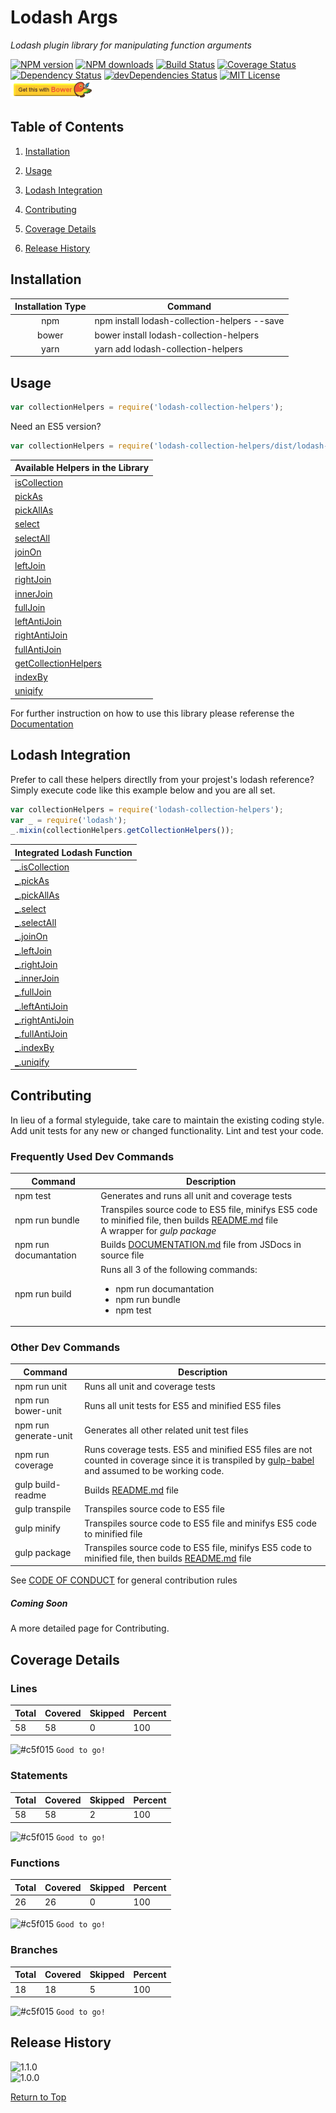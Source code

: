 # Lodash Args
*Lodash plugin library for manipulating function arguments*

[![NPM version](http://img.shields.io/npm/v/lodash-args.svg?style=flat)][npm-url] [![NPM downloads](http://img.shields.io/npm/dm/lodash-args.svg?style=flat)][npm-url] [![Build Status](https://travis-ci.org/JSystemsTech/lodash-args.svg?branch=master)][travis-url] <a href="https://coveralls.io/github/JSystemsTech/lodash-args?branch=master"><img src="https://coveralls.io/repos/github/JSystemsTech/lodash-args/badge.svg?branch=master" alt="Coverage Status" /></a> [![Dependency Status](https://david-dm.org/JSystemsTech/lodash-args.svg?style=flat&branch=master)][dependencies-url] [![devDependencies Status](https://david-dm.org/JSystemsTech/lodash-args/dev-status.svg?branch=master)][dev-dependencies-url] [![MIT License](http://img.shields.io/badge/license-MIT-blue.svg?style=flat)][license-url] <a href="https://github.com/JSystemsTech/lodash-args#README"><img src="https://github.com/JSystemsTech/lodash-args/raw/master/gulpCustomPlugins/customBadges/bower-badge.png" alt="Bower Package" height="30" width="130"></a>
## <a name="table-of-contents_2"></a>Table of Contents
1. [Installation](#installation_3)

2. [Usage](#usage_4)

3. [Lodash Integration](#lodash-integration_5)

4. [Contributing](#contributing_6)

5. [Coverage Details](#coverage-details_7)

6. [Release History](#release-history_8)

## <a name="installation_3"></a>Installation
| Installation Type | Command |
| :----: | ---- |
| npm | npm install lodash-collection-helpers --save |
| bower | bower install lodash-collection-helpers |
| yarn | yarn add lodash-collection-helpers |

## <a name="usage_4"></a>Usage
``` javascript
var collectionHelpers = require('lodash-collection-helpers');
```

Need an ES5 version?

``` javascript
var collectionHelpers = require('lodash-collection-helpers/dist/lodash-collection-helpers-es5');
```

| Available Helpers in the Library |
| ---- |
| [isCollection][isCollection-url] |
| [pickAs][pickAs-url] |
| [pickAllAs][pickAllAs-url] |
| [select][select-url] |
| [selectAll][selectAll-url] |
| [joinOn][joinOn-url] |
| [leftJoin][leftJoin-url] |
| [rightJoin][rightJoin-url] |
| [innerJoin][innerJoin-url] |
| [fullJoin][fullJoin-url] |
| [leftAntiJoin][leftAntiJoin-url] |
| [rightAntiJoin][rightAntiJoin-url] |
| [fullAntiJoin][fullAntiJoin-url] |
| [getCollectionHelpers][getCollectionHelpers-url] |
| [indexBy][indexBy-url] |
| [uniqify][uniqify-url] |

For further instruction on how to use this library please referense the [Documentation][documentation-url]

## <a name="lodash-integration_5"></a>Lodash Integration
Prefer to call these helpers directlly from your projest's lodash reference?
Simply execute code like this example below and you are all set.

``` javascript
var collectionHelpers = require('lodash-collection-helpers');
var _ = require('lodash');
_.mixin(collectionHelpers.getCollectionHelpers());
```

| Integrated Lodash Function |
| ---- |
| [_.isCollection][isCollection-url] |
| [_.pickAs][pickAs-url] |
| [_.pickAllAs][pickAllAs-url] |
| [_.select][select-url] |
| [_.selectAll][selectAll-url] |
| [_.joinOn][joinOn-url] |
| [_.leftJoin][leftJoin-url] |
| [_.rightJoin][rightJoin-url] |
| [_.innerJoin][innerJoin-url] |
| [_.fullJoin][fullJoin-url] |
| [_.leftAntiJoin][leftAntiJoin-url] |
| [_.rightAntiJoin][rightAntiJoin-url] |
| [_.fullAntiJoin][fullAntiJoin-url] |
| [_.indexBy][indexBy-url] |
| [_.uniqify][uniqify-url] |

## <a name="contributing_6"></a>Contributing
In lieu of a formal styleguide, take care to maintain the existing coding style.
Add unit tests for any new or changed functionality. Lint and test your code.

### Frequently Used Dev Commands
| Command | Description |
| ---- | ---- |
| npm test | Generates and runs all unit and coverage tests |
| npm run bundle | Transpiles source code to ES5 file, minifys ES5 code to minified file, then builds [README.md][readme-url] file <br> A wrapper for *gulp package* |
| npm run documantation | Builds [DOCUMENTATION.md][documentation-url] file from JSDocs in source file |
| npm run build | Runs all 3 of the following commands: <br><ul><li>npm run documantation</li><li>npm run bundle</li><li>npm test</li></ul> |

### Other Dev Commands
| Command | Description |
| ---- | ---- |
| npm run unit | Runs all unit and coverage tests |
| npm run bower-unit | Runs all unit tests for ES5 and minified ES5 files |
| npm run generate-unit | Generates all other related unit test files |
| npm run coverage | Runs coverage tests. ES5 and minified ES5 files are not counted in coverage since it is transpiled by [gulp-babel](https://www.npmjs.com/package/gulp-babel) and assumed to be working code. |
| gulp build-readme | Builds [README.md][readme-url] file |
| gulp transpile | Transpiles source code to ES5 file |
| gulp minify | Transpiles source code to ES5 file and minifys ES5 code to minified file |
| gulp package | Transpiles source code to ES5 file, minifys ES5 code to minified file, then builds [README.md][readme-url] file |

See [CODE OF CONDUCT][code-of-conduct-url] for general contribution rules

##### Coming Soon
A more detailed page for Contributing.

## <a name="coverage-details_7"></a>Coverage Details
### Lines
| Total | Covered | Skipped | Percent |
| ---- | ---- | ---- | ---- |
| 58 | 58 | 0 | 100 |
![#c5f015](https://placehold.it/15/c5f015/000000?text=+) `Good to go!`

### Statements
| Total | Covered | Skipped | Percent |
| ---- | ---- | ---- | ---- |
| 58 | 58 | 2 | 100 |
![#c5f015](https://placehold.it/15/c5f015/000000?text=+) `Good to go!`

### Functions
| Total | Covered | Skipped | Percent |
| ---- | ---- | ---- | ---- |
| 26 | 26 | 0 | 100 |
![#c5f015](https://placehold.it/15/c5f015/000000?text=+) `Good to go!`

### Branches
| Total | Covered | Skipped | Percent |
| ---- | ---- | ---- | ---- |
| 18 | 18 | 5 | 100 |
![#c5f015](https://placehold.it/15/c5f015/000000?text=+) `Good to go!`


## <a name="release-history_8"></a>Release History
![1.1.0](https://img.shields.io/badge/1.1.0-Add_indexBy_and_uniqify_helpers._Deprecate_uuid_dependancy-green.svg?style=social)<br>![1.0.0](https://img.shields.io/badge/1.0.0-Initial_release-green.svg?style=social)

[Return to Top](#table-of-contents_2)

[license-url]: LICENSE
[code-of-conduct-url]: CODE_OF_CONDUCT
[npm-url]: https://www.npmjs.com/package/lodash-args
[travis-url]: https://travis-ci.org/JSystemsTech/lodash-args?branch=master
[dependencies-url]: https://david-dm.org/JSystemsTech/lodash-args?branch=master
[dev-dependencies-url]:https://david-dm.org/JSystemsTech/lodash-args?type=dev&branch=master
[coverage-url]: https://coveralls.io/github/JSystemsTech/lodash-args?branch=master
[documentation-url]: https://github.com/JSystemsTech/lodash-args/blob/master/DOCUMENTATION.md
[readme-url]: https://github.com/JSystemsTech/lodash-args/blob/master/README.md
[isCollection-url]: https://github.com/JSystemsTech/lodash-args/blob/master/DOCUMENTATION.md#iscollection
[pickAs-url]: https://github.com/JSystemsTech/lodash-args/blob/master/DOCUMENTATION.md#pickas
[pickAllAs-url]: https://github.com/JSystemsTech/lodash-args/blob/master/DOCUMENTATION.md#pickallas
[select-url]: https://github.com/JSystemsTech/lodash-args/blob/master/DOCUMENTATION.md#select
[selectAll-url]: https://github.com/JSystemsTech/lodash-args/blob/master/DOCUMENTATION.md#selectall
[joinOn-url]: https://github.com/JSystemsTech/lodash-args/blob/master/DOCUMENTATION.md#joinon
[leftJoin-url]: https://github.com/JSystemsTech/lodash-args/blob/master/DOCUMENTATION.md#leftjoin
[rightJoin-url]: https://github.com/JSystemsTech/lodash-args/blob/master/DOCUMENTATION.md#rightjoin
[innerJoin-url]: https://github.com/JSystemsTech/lodash-args/blob/master/DOCUMENTATION.md#innerjoin
[fullJoin-url]: https://github.com/JSystemsTech/lodash-args/blob/master/DOCUMENTATION.md#fulljoin
[leftAntiJoin-url]: https://github.com/JSystemsTech/lodash-args/blob/master/DOCUMENTATION.md#leftantijoin
[rightAntiJoin-url]: https://github.com/JSystemsTech/lodash-args/blob/master/DOCUMENTATION.md#rightantijoin
[fullAntiJoin-url]: https://github.com/JSystemsTech/lodash-args/blob/master/DOCUMENTATION.md#fullantijoin
[indexBy-url]: https://github.com/JSystemsTech/lodash-args/blob/master/DOCUMENTATION.md#indexby
[uniqify-url]: https://github.com/JSystemsTech/lodash-args/blob/master/DOCUMENTATION.md#uniqify
[getCollectionHelpers-url]: https://github.com/JSystemsTech/lodash-args/blob/master/DOCUMENTATION.md#getcollectionhelpers